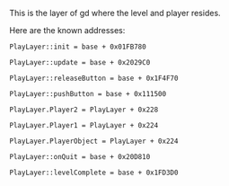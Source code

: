 This is the layer of gd where the level and player resides.

Here are the known addresses:

```
PlayLayer::init = base + 0x01FB780

PlayLayer::update = base + 0x2029C0

PlayLayer::releaseButton = base + 0x1F4F70

PlayLayer::pushButton = base + 0x111500

PlayLayer.Player2 = PlayLayer + 0x228

PlayLayer.Player1 = PlayLayer + 0x224

PlayLayer.PlayerObject = PlayLayer + 0x224

PlayLayer::onQuit = base + 0x20D810

PlayLayer::levelComplete = base + 0x1FD3D0
```